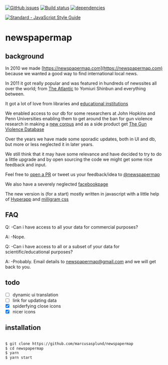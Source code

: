 [![GitHub issues](https://img.shields.io/github/issues/marcusasplund/newspapermap.svg)](https://github.com/marcusasplund/newspapermap/issues)
[![Build status](https://travis-ci.org/marcusasplund/newspapermap.svg?branch=master)](https://travis-ci.org/marcusasplund/newspapermap)
[![dependencies](https://david-dm.org/marcusasplund/newspapermap.svg)](https://david-dm.org/marcusasplund/newspapermap)


[![Standard - JavaScript Style Guide](https://cdn.rawgit.com/feross/standard/master/badge.svg)](https://github.com/feross/standard) 

# newspapermap

## background
In 2010 we made [https://newspapermap.com](https://newspapermap.com) because we wanted a good way to find international local news.

In 2011 it got really popular and was featured in hundreds of newssites all over the world; from [The Atlantic](https://www.theatlantic.com/technology/archive/2011/05/reading-the-worlds-press-from-luxembourg-to-djibouti/238943/) to Yomiuri Shinbun and everything between.

It got a lot of love from libraries and [educational institutions](https://www.google.se/search?q=site:.edu+newspapermap.com)

We enabled access to our db for some researchers at John Hopkins and Penn Universities enabling them to get around the ban for gun violence research in making a [new corpus](http://www.cs.jhu.edu/~anni/papers/alnc_lrec14.pdf) and as a side product get [The Gun Violence Database](https://www.ldc.upenn.edu/sites/www.ldc.upenn.edu/files/callison-burch_0.pdf)

Over the years we have made some sporadic updates, both in UI and db, but more or less neglected it in later years.

We still think that it may have some relevance and have decided to try to do a little upgrade and by open sourcing the code we might get some nice feedback and input.

Feel free to [open a PR](https://github.com/marcusasplund/newspapermap/pulls) or tweet us your feedback/idea to [@newspapermap](https://twitter.com/newspapermap)

We also have a severely neglected [facebookpage](https://facebook.com/newspapermap)

The new version is (for a start) mostly written in javascript with a little help of [Hyperapp](https://github.com/jorgebucaran/hyperapp) and [milligram css](https://milligram.io/)


## FAQ

Q: -Can i have access to all your data for commercial purposes?

A: -Nope.

Q: -Can i have access to all or a subset of your data for scientific/educational purposes?

A: -Probably. Email details to newspapermap@gmail.com and we will get back to you.

## todo

- [ ] dynamic ui translation
- [ ] link for updating data
- [x] spiderfying close icons
- [x] nicer icons

## installation

````bash

$ git clone https://github.com/marcusasplund/newspapermap
$ cd newspapermap
$ yarn
$ yarn start

````
